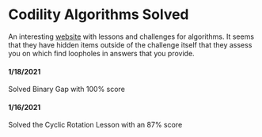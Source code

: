 # Codility Algorithms Solved

An interesting [website](https://www.codility.com/) with lessons and challenges for algorithms. It seems that they have hidden items outside of the challenge itself that they assess you on which find loopholes in answers that you provide.

#### 1/18/2021
Solved Binary Gap with 100% score

#### 1/16/2021
Solved the Cyclic Rotation Lesson with an 87% score